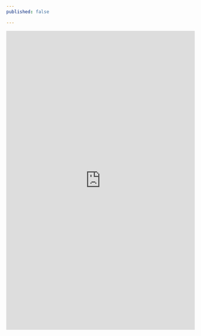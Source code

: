 ```yaml
---
published: false

---
```

<div style="overflow: auto; -webkit-overflow-scrolling: touch;">
<iframe src='https://widgets.healcode.com/iframe/enrollments/cf566544136/' width="100%" height="800px" frameborder="0" scrolling="yes"></iframe>
</div>